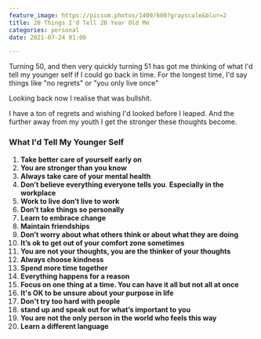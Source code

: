 ```yaml
---
feature_image: https://picsum.photos/1400/600?grayscale&blur=2
title: 20 Things I'd Tell 20 Year Old Me
categories: personal
date: 2021-07-24 01:00

---
```

Turning 50, and then very quickly turning 51 has got me thinking of what I'd tell my younger self if I could go back in time. For the longest time, I'd say things like "no regrets" or "you only live once"

Looking back now I realise that was bullshit.

I have a ton of regrets and wishing I'd looked before I leaped. And the further away from my youth I get the stronger these thoughts become.

### What I'd Tell My Younger Self

 1. **Take better care of yourself early on**
 2. **You are stronger than you know**
 3. **Always take care of your mental health**
 4. **Don’t believe everything everyone tells you**. **Especially in the workplace**
 5. **Work to live don’t live to work**
 6. **Don’t take things so personally**
 7. **Learn to embrace change**
 8. **Maintain friendships**
 9. **Don’t worry about what others think or about what they are doing**
10. **It’s ok to get out of your comfort zone sometimes**
11. **You are not your thoughts, you are the thinker of your thoughts**
12. **Always choose kindness**
13. **Spend more time together**
14. **Everything happens for a reason**
15. **Focus on one thing at a time. You can have it all but not all at once**
16. **It's OK to be unsure about your purpose in life**
17. **Don't try too hard with people**
18. **stand up and speak out for what’s important to you**
19. **You are not the only person in the world who feels this way**
20. **Learn a different language**